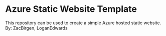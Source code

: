 # Azure Static Website Template
This repository can be used to create a simple Azure hosted static website.
By: ZacBirgen, LoganEdwards
